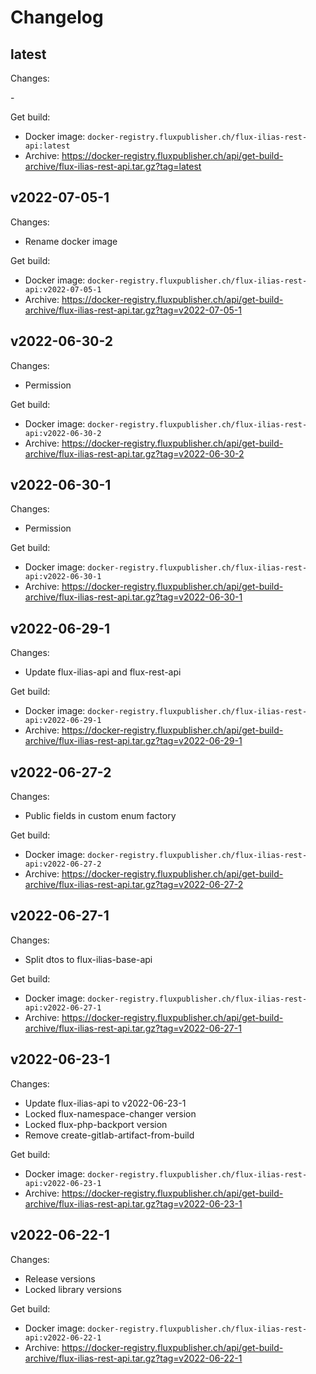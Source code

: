 # Changelog

## latest

Changes:

\-

Get build:

- Docker image: `docker-registry.fluxpublisher.ch/flux-ilias-rest-api:latest`
- Archive: https://docker-registry.fluxpublisher.ch/api/get-build-archive/flux-ilias-rest-api.tar.gz?tag=latest

## v2022-07-05-1

Changes:

- Rename docker image

Get build:

- Docker image: `docker-registry.fluxpublisher.ch/flux-ilias-rest-api:v2022-07-05-1`
- Archive: https://docker-registry.fluxpublisher.ch/api/get-build-archive/flux-ilias-rest-api.tar.gz?tag=v2022-07-05-1

## v2022-06-30-2

Changes:

- Permission

Get build:

- Docker image: `docker-registry.fluxpublisher.ch/flux-ilias-rest-api:v2022-06-30-2`
- Archive: https://docker-registry.fluxpublisher.ch/api/get-build-archive/flux-ilias-rest-api.tar.gz?tag=v2022-06-30-2

## v2022-06-30-1

Changes:

- Permission

Get build:

- Docker image: `docker-registry.fluxpublisher.ch/flux-ilias-rest-api:v2022-06-30-1`
- Archive: https://docker-registry.fluxpublisher.ch/api/get-build-archive/flux-ilias-rest-api.tar.gz?tag=v2022-06-30-1

## v2022-06-29-1

Changes:

- Update flux-ilias-api and flux-rest-api

Get build:

- Docker image: `docker-registry.fluxpublisher.ch/flux-ilias-rest-api:v2022-06-29-1`
- Archive: https://docker-registry.fluxpublisher.ch/api/get-build-archive/flux-ilias-rest-api.tar.gz?tag=v2022-06-29-1

## v2022-06-27-2

Changes:

- Public fields in custom enum factory

Get build:

- Docker image: `docker-registry.fluxpublisher.ch/flux-ilias-rest-api:v2022-06-27-2`
- Archive: https://docker-registry.fluxpublisher.ch/api/get-build-archive/flux-ilias-rest-api.tar.gz?tag=v2022-06-27-2

## v2022-06-27-1

Changes:

- Split dtos to flux-ilias-base-api

Get build:

- Docker image: `docker-registry.fluxpublisher.ch/flux-ilias-rest-api:v2022-06-27-1`
- Archive: https://docker-registry.fluxpublisher.ch/api/get-build-archive/flux-ilias-rest-api.tar.gz?tag=v2022-06-27-1

## v2022-06-23-1

Changes:

- Update flux-ilias-api to v2022-06-23-1
- Locked flux-namespace-changer version
- Locked flux-php-backport version
- Remove create-gitlab-artifact-from-build

Get build:

- Docker image: `docker-registry.fluxpublisher.ch/flux-ilias-rest-api:v2022-06-23-1`
- Archive: https://docker-registry.fluxpublisher.ch/api/get-build-archive/flux-ilias-rest-api.tar.gz?tag=v2022-06-23-1

## v2022-06-22-1

Changes:

- Release versions
- Locked library versions

Get build:

- Docker image: `docker-registry.fluxpublisher.ch/flux-ilias-rest-api:v2022-06-22-1`
- Archive: https://docker-registry.fluxpublisher.ch/api/get-build-archive/flux-ilias-rest-api.tar.gz?tag=v2022-06-22-1
